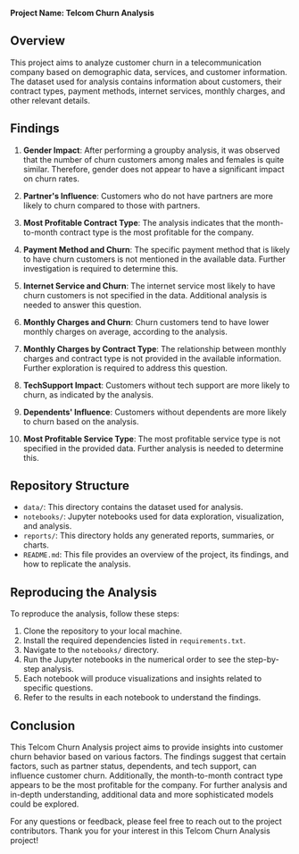 **Project Name: Telcom Churn Analysis**

## Overview
This project aims to analyze customer churn in a telecommunication company based on demographic data, services, and customer information. The dataset used for analysis contains information about customers, their contract types, payment methods, internet services, monthly charges, and other relevant details.

## Findings

1. **Gender Impact**: After performing a groupby analysis, it was observed that the number of churn customers among males and females is quite similar. Therefore, gender does not appear to have a significant impact on churn rates.

2. **Partner's Influence**: Customers who do not have partners are more likely to churn compared to those with partners.

3. **Most Profitable Contract Type**: The analysis indicates that the month-to-month contract type is the most profitable for the company.

4. **Payment Method and Churn**: The specific payment method that is likely to have churn customers is not mentioned in the available data. Further investigation is required to determine this.

5. **Internet Service and Churn**: The internet service most likely to have churn customers is not specified in the data. Additional analysis is needed to answer this question.

6. **Monthly Charges and Churn**: Churn customers tend to have lower monthly charges on average, according to the analysis.

7. **Monthly Charges by Contract Type**: The relationship between monthly charges and contract type is not provided in the available information. Further exploration is required to address this question.

8. **TechSupport Impact**: Customers without tech support are more likely to churn, as indicated by the analysis.

9. **Dependents' Influence**: Customers without dependents are more likely to churn based on the analysis.

10. **Most Profitable Service Type**: The most profitable service type is not specified in the provided data. Further analysis is needed to determine this.

## Repository Structure

- `data/`: This directory contains the dataset used for analysis.
- `notebooks/`: Jupyter notebooks used for data exploration, visualization, and analysis.
- `reports/`: This directory holds any generated reports, summaries, or charts.
- `README.md`: This file provides an overview of the project, its findings, and how to replicate the analysis.

## Reproducing the Analysis

To reproduce the analysis, follow these steps:

1. Clone the repository to your local machine.
2. Install the required dependencies listed in `requirements.txt`.
3. Navigate to the `notebooks/` directory.
4. Run the Jupyter notebooks in the numerical order to see the step-by-step analysis.
5. Each notebook will produce visualizations and insights related to specific questions.
6. Refer to the results in each notebook to understand the findings.

## Conclusion

This Telcom Churn Analysis project aims to provide insights into customer churn behavior based on various factors. The findings suggest that certain factors, such as partner status, dependents, and tech support, can influence customer churn. Additionally, the month-to-month contract type appears to be the most profitable for the company. For further analysis and in-depth understanding, additional data and more sophisticated models could be explored.

For any questions or feedback, please feel free to reach out to the project contributors. Thank you for your interest in this Telcom Churn Analysis project!
